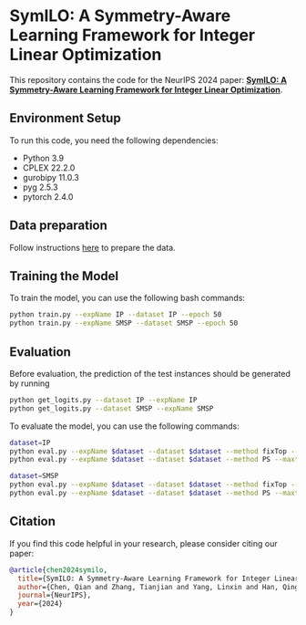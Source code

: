 # SymILO: A Symmetry-Aware Learning Framework for Integer Linear Optimization

This repository contains the code for the NeurIPS 2024 paper: **[SymILO: A Symmetry-Aware Learning Framework for Integer Linear Optimization](https://arxiv.org/abs/2409.19678)**.

## Environment Setup
To run this code, you need the following dependencies:
- Python 3.9
- CPLEX 22.2.0
- gurobipy 11.0.3
- pyg 2.5.3
- pytorch 2.4.0


## Data preparation

Follow instructions [here](./data/README.md) to prepare the data.

## Training the Model

To train the model, you can use the following bash commands:

```bash
python train.py --expName IP --dataset IP --epoch 50
python train.py --expName SMSP --dataset SMSP --epoch 50
```

## Evaluation
Before evaluation, the prediction of the test instances should be generated by running

```bash
python get_logits.py --dataset IP --expName IP
python get_logits.py --dataset SMSP --expName SMSP

```

To evaluate the model, you can use the following commands:

```bash
dataset=IP
python eval.py --expName $dataset --dataset $dataset --method fixTop --perc 0.1 --maxtime 800
python eval.py --expName $dataset --dataset $dataset --method PS --maxtime 800

dataset=SMSP
python eval.py --expName $dataset --dataset $dataset --method fixTop --perc 0.6 --maxtime 800
python eval.py --expName $dataset --dataset $dataset --method PS --maxtime 800
```

## Citation

If you find this code helpful in your research, please consider citing our paper:

```bibtex
@article{chen2024symilo,
  title={SymILO: A Symmetry-Aware Learning Framework for Integer Linear Optimization},
  author={Chen, Qian and Zhang, Tianjian and Yang, Linxin and Han, Qingyu and Wang, Akang and Sun, Ruoyu and Luo, Xiaodong and Chang, Tsung-Hui},
  journal={NeurIPS},
  year={2024}
}
```
